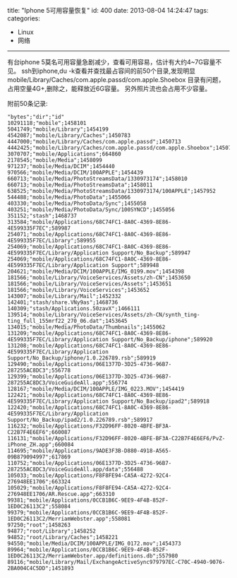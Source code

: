 title: "Iphone 5可用容量恢复"
id: 400
date: 2013-08-04 14:24:47
tags: 
categories: 
- Linux
- 网络
---

有台iphone 5莫名可用容量急剧减少，查看可用容易，估计有大约4~7G容量不见。
ssh到iphone,du -k查看并查找最占容间的前50个目录,发现明显
mobile/Library/Caches/com.apple.passd/com.apple.Shoebox
目录有问题，占用空量4G+,删除之，能释放近6G容量。
另外照片流也会占用不少容量。

附前50条记录:


    "bytes";"dir";"id"
    10291118;"mobile";1458101
    5041749;"mobile/Library";1454199
    4542087;"mobile/Library/Caches";1450783
    4447000;"mobile/Library/Caches/com.apple.passd";1450713
    4442425;"mobile/Library/Caches/com.apple.passd/com.apple.Shoebox";1450711
    3070707;"mobile/Applications";664860
    2178545;"mobile/Media";1458099
    971237;"mobile/Media/DCIM";1454440
    970566;"mobile/Media/DCIM/100APPLE";1454439
    660713;"mobile/Media/PhotoStreamsData/1330973174";1458010
    660713;"mobile/Media/PhotoStreamsData";1458011
    638525;"mobile/Media/PhotoStreamsData/1330973174/100APPLE";1457952
    544488;"mobile/Media/PhotoData";1455066
    403330;"mobile/Media/PhotoData/Sync";1455058
    403251;"mobile/Media/PhotoData/Sync/100SYNCD";1455056
    351152;"stash";1468737
    313584;"mobile/Applications/68C74FC1-8A0C-4369-8E86-4E599335F7EC";589987
    254071;"mobile/Applications/68C74FC1-8A0C-4369-8E86-4E599335F7EC/Library";589955
    254069;"mobile/Applications/68C74FC1-8A0C-4369-8E86-4E599335F7EC/Library/Application Support/No_Backup";589947
    254069;"mobile/Applications/68C74FC1-8A0C-4369-8E86-4E599335F7EC/Library/Application Support";589948
    204621;"mobile/Media/DCIM/100APPLE/IMG_0199.mov";1454398
    181566;"mobile/Library/VoiceServices/Assets/zh-CN";1453650
    181566;"mobile/Library/VoiceServices/Assets";1453651
    181566;"mobile/Library/VoiceServices";1453652
    143007;"mobile/Library/Mail";1452332
    142401;"stash/share.VNy9as";1468736
    140309;"stash/Applications.50zavX";1466111
    139514;"mobile/Library/VoiceServices/Assets/zh-CN/synth_ting-ting_full_155mrf22_270_06.dat";1453645
    134015;"mobile/Media/PhotoData/Thumbnails";1455062
    131209;"mobile/Applications/68C74FC1-8A0C-4369-8E86-4E599335F7EC/Library/Application Support/No_Backup/iphone";589920
    131208;"mobile/Applications/68C74FC1-8A0C-4369-8E86-4E599335F7EC/Library/Application Support/No_Backup/iphone/1.0.226789.rsb";589919
    129490;"mobile/Applications/06E1377D-3D25-4736-96B7-287255AC8DC3";556778
    129399;"mobile/Applications/06E1377D-3D25-4736-96B7-287255AC8DC3/VoiceGuideAll.app";556774
    128167;"mobile/Media/DCIM/100APPLE/IMG_0223.MOV";1454419
    122421;"mobile/Applications/68C74FC1-8A0C-4369-8E86-4E599335F7EC/Library/Application Support/No_Backup/ipad2";589918
    122420;"mobile/Applications/68C74FC1-8A0C-4369-8E86-4E599335F7EC/Library/Application Support/No_Backup/ipad2/1.0.226789.rsb";589917
    116232;"mobile/Applications/F32D96FF-8020-4BFE-BF3A-C22B7F4E6EF6";660087
    116131;"mobile/Applications/F32D96FF-8020-4BFE-BF3A-C22B7F4E6EF6/PvZ-iPhone_ZH.app";660084
    114695;"mobile/Applications/9ADE3F3B-D880-4918-A565-09B879094997";617869
    110752;"mobile/Applications/06E1377D-3D25-4736-96B7-287255AC8DC3/VoiceGuideAll.app/data";556488
    105033;"mobile/Applications/F8F8FE94-CA5A-4272-92C4-276948EE1706";663324
    105029;"mobile/Applications/F8F8FE94-CA5A-4272-92C4-276948EE1706/AR.Rescue.app";663310
    99381;"mobile/Applications/0CCB1B6C-9EE9-4F4B-852F-1ED0C26113C2";558084
    99379;"mobile/Applications/0CCB1B6C-9EE9-4F4B-852F-1ED0C26113C2/MerriamWebster.app";558081
    97250;"root";1458263
    94877;"root/Library";1458252
    94852;"root/Library/Caches";1458221
    94550;"mobile/Media/DCIM/100APPLE/IMG_0172.mov";1454373
    89964;"mobile/Applications/0CCB1B6C-9EE9-4F4B-852F-1ED0C26113C2/MerriamWebster.app/definitions.db";557980
    89116;"mobile/Library/Mail/ExchangeActiveSync979797EC-C70C-4940-9076-2BA004C4C5DD";1451893
